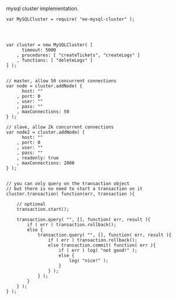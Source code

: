 

mysql cluster implementation.




	var MySQLCluster = require( "ee-mysql-cluster" );




	var cluster = new MySQLCluster( [
		  timeout: 5000
		, procedures: [ "createTickets", "createLogs" ]
		, functions: [ "deleteLogs" ]
	] );


	// master, allow 50 concurrent connections
	var node = cluster.addNode( {		
		  host: ""
		, port: 0
		, user: ""
		, pass: ""
		, maxConnections: 50
	} );

	// slave, allow 2k concurrent connections
	var node2 = cluster.addNode( {		
		  host: ""
		, port: 0
		, user: ""
		, pass: ""
		, readonly: true
		, maxConnections: 2000
	} );


	// you can only query on the transaction object
	// but there is no need to start a transaction on it
	cluster.transaction( function(err, transaction ){

		// optional
		transaction.start();

		transaction.query( "", [], function( err, result ){
			if ( err ) transaction.rollback();
			else {
				transaction.query( "", [], function( err, result ){
					if ( err ) transaction.rollback();
					else transaction.commit( function( err ){
						if ( err ) log( "not good!" );
						else {
							log( "nice!" );
						}
					} );
				} );
			}
		} );
	} );


